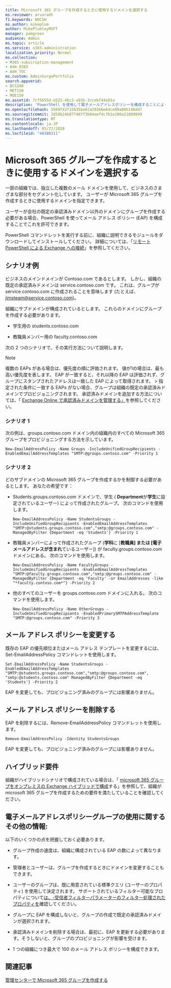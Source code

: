 ```yaml
---
title: Microsoft 365 グループを作成するときに使用するドメインを選択する
ms.reviewer: arvaradh
f1.keywords: NOCSH
ms.author: mikeplum
author: MikePlumleyMSFT
manager: pamgreen
audience: Admin
ms.topic: article
ms.service: o365-administration
localization_priority: Normal
ms.collection:
- M365-subscription-management
- Adm_O365
- Adm_TOC
ms.custom: AdminSurgePortfolio
search.appverid:
- BCS160
- MET150
- MOE150
ms.assetid: 7cf5655d-e523-4bc3-a93b-3ccebf44a01a
description: 'PowerShell を使用して電子メールアドレスポリシーを構成することによって、Microsoft 365 グループを作成するときに使用するドメインを選択する方法について説明します。 '
ms.openlocfilehash: 5569f42f15835be02a20166e64ce09a08b146dd7
ms.sourcegitcommit: 2d59b24b877487f3b84aefdc7b1e200a21009999
ms.translationtype: MT
ms.contentlocale: ja-JP
ms.lasthandoff: 05/27/2020
ms.locfileid: "44388211"
---
```

# <a name="choose-the-domain-to-use-when-creating-microsoft-365-groups"></a>Microsoft 365 グループを作成するときに使用するドメインを選択する

 一部の組織では、独立した複数のメール ドメインを使用して、ビジネスのさまざまな部分をセグメント化しています。 ユーザーが Microsoft 365 グループを作成するときに使用するドメインを指定できます。
  
ユーザーが会社の既定の承認済みドメイン以外のドメインにグループを作成する必要がある場合、PowerShell を使ってメール アドレス ポリシー (EAP) を構成することでこれを許可できます。
  
PowerShell コマンドレットを実行する前に、組織に説明できるモジュールをダウンロードしてインストールしてください。 詳細については、「[リモート PowerShell による Exchange への接続](https://go.microsoft.com/fwlink/p/?LinkId=785881)」を参照してください。
  
## <a name="example-scenarios"></a>シナリオ例

ビジネスのメインドメインが Contoso.com であるとします。 しかし、組織の既定の承認済みドメインは service.contoso.com です。 これは、グループが service.contoso.com に作成されることを意味します (たとえば、jimsteam@service.contoso.com)。
  
組織にサブドメインが構成されているとします。 これらのドメインにグループを作成する必要があります。
  
- 学生用の students.contoso.com
    
- 教職員メンバー用の faculty.contoso.com
    
次の 2 つのシナリオで、その実行方法について説明します。
  
> [!NOTE]
> 複数の EAPs がある場合は、優先度の順に評価されます。 値が1の場合は、最も高い優先度を表します。 EAP が一致すると、それ以降の EAP は評価されず、グループにスタンプされたアドレスは一致した EAP によって取得されます。 > 指定された条件に一致する EAPs がない場合、グループは組織の既定の承認済みドメインでプロビジョニングされます。 承認済みドメインを追加する方法については、「 [Exchange Online で承認済みドメインを管理する」](https://go.microsoft.com/fwlink/p/?LinkId=785428)を参照してください。 
  
### <a name="scenario-1"></a>シナリオ 1

次の例は、groups.contoso.com ドメイン内の組織内のすべての Microsoft 365 グループをプロビジョニングする方法を示しています。
  
```
New-EmailAddressPolicy -Name Groups -IncludeUnifiedGroupRecipients -EnabledEmailAddressTemplates "SMTP:@groups.contoso.com" -Priority 1
```

### <a name="scenario-2"></a>シナリオ 2

どのサブドメインの Microsoft 365 グループを作成するかを制御する必要があるとします。 あなたの希望です：
  
- Students.groups.contoso.com ドメインで、学生 ( **Department**が**学生**に設定されているユーザー) によって作成されたグループ。 次のコマンドを使用します。
    
  ```
  New-EmailAddressPolicy -Name StudentsGroups -IncludeUnifiedGroupRecipients -EnabledEmailAddressTemplates "SMTP:@students.groups.contoso.com","smtp:@groups.contoso.com" -ManagedByFilter {Department -eq 'Students'} -Priority 1
  ```

- 教職員メンバーによって作成されたグループ (**学科**に [**教職員] または [電子メールアドレスが含まれ**ているユーザー]) が faculty.groups.contoso.com ドメインにある。 次のコマンドを使用します。
    
  ```
  New-EmailAddressPolicy -Name FacultyGroups -IncludeUnifiedGroupRecipients -EnabledEmailAddressTemplates "SMTP:@faculty.groups.contoso.com","smtp:@groups.contoso.com" -ManagedByFilter {Department -eq 'Faculty' -or EmailAddresses -like "*faculty.contoso.com*"} -Priority 2
  ```

- 他のすべてのユーザーを groups.contoso.com ドメインに入れる。 次のコマンドを使用します。
    
  ```
  New-EmailAddressPolicy -Name OtherGroups -IncludeUnifiedGroupRecipients -EnabledPrimarySMTPAddressTemplate "SMTP:@groups.contoso.com" -Priority 3
  ```

## <a name="change-email-address-policies"></a>メール アドレス ポリシーを変更する

既存の EAP の優先順位またはメール アドレス テンプレートを変更するには、Set-EmailAddressPolicy コマンドレットを使用します。
  
```
Set-EmailAddressPolicy -Name StudentsGroups -EnabledEmailAddressTemplates "SMTP:@students.groups.contoso.com","smtp:@groups.contoso.com", "smtp:@students.contoso.com" ManagedByFilter {Department -eq 'Students'} -Priority 2

```

EAP を変更しても、プロビジョニング済みのグループには影響ありません。
  
## <a name="delete-email-address-policies"></a>メール アドレス ポリシーを削除する

EAP を削除するには、Remove-EmailAddressPolicy コマンドレットを使用します。
  
```
Remove-EmailAddressPolicy -Identity StudentsGroups
```

EAP を変更しても、プロビジョニング済みのグループには影響ありません。
  
## <a name="hybrid-requirements"></a>ハイブリッド要件

組織がハイブリッドシナリオで構成されている場合は、「 [microsoft 365 グループをオンプレミスの Exchange ハイブリッドで構成](https://go.microsoft.com/fwlink/p/?LinkId=785430)する」を参照して、組織が microsoft 365 グループを作成するための要件を満たしていることを確認してください。 
  
## <a name="additional-info-about-using-email-address-policies-groups"></a>電子メールアドレスポリシーグループの使用に関するその他の情報:

以下のいくつかの点を把握しておく必要あります。
  
- グループ作成の速度は、組織に構成されている EAP の数によって異なります。
    
- 管理者とユーザーは、グループを作成するときにドメインを変更することもできます。
    
- ユーザーのグループは、既に用意されている標準クエリ (ユーザーのプロパティ) を使用して決定されます。 サポートされているフィルター可能なプロパティについて[は、-受信者フィルターパラメーターのフィルター処理されたプロパティを](https://go.microsoft.com/fwlink/p/?LinkId=785918)確認してください。 
    
- グループに EAP を構成しないと、グループの作成で既定の承認済みドメインが選択されます。
    
- 承認済みドメインを削除する場合は、最初に、EAP を更新する必要があります。そうしないと、グループのプロビジョニングが影響を受けます。
    
- 1 つの組織につき最大で 100 のメール アドレス ポリシーを構成できます。
    
## <a name="related-articles"></a>関連記事

[管理センターで Microsoft 365 グループを作成する](create-groups.md)
